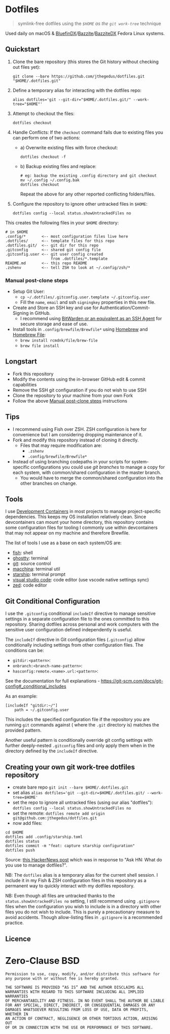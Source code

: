 # Dotfiles
>symlink-free dotfiles using the *`$HOME` as the `git work-tree`* technique

Used daily on macOS & [BluefinDX](https://projectbluefin.io/)/[Bazzite](https://bazzite.gg/)/[BazziteDX](https://dev.bazzite.gg/) Fedora Linux systems.

## Quickstart

1. Clone the bare repository (this stores the Git history without checking out files yet):
	```shell
	git clone --bare https://github.com/jthegedus/dotfiles.git "$HOME/.dotfiles.git"
	```
2. Define a temporary alias for interacting with the dotfiles repo:
	```shell
	alias dotfiles='git --git-dir="$HOME/.dotfiles.git/" --work-tree="$HOME"'
	```
3. Attempt to checkout the files:
	```shell
	dotfiles checkout
	```
4. Handle Conflicts: If the `checkout` command fails due to existing files you can perform one of two actions:
	* a) Overwrite existing files with force checkout:
		```shell
		dotfiles checkout -f
		```
	* b) Backup existing files and replace:
		```shell
		# eg: backup the existing .config directory and git checkout
		mv ~/.config ~/.config.bak
		dotfiles checkout
		```
		Repeat the above for any other reported conflicting folders/files.

5. Configure the repository to ignore other untracked files in `$HOME`:
	```shell
	dotfiles config --local status.showUntrackedFiles no
	```

This creates the following files in your `$HOME` directory:

```shell
# in $HOME
.config/*       <-- most configuration files live here
.dotfiles/      <-- template files for this repo
.dotfiles.git/  <-- git dir for this repo
.gitconfig      <-- shared git config file
.gitconfig.user <-- git user config created
					from .dotfiles/*.template
README.md       <-- this repo README
.zshenv         <-- tell ZSH to look at ~/.config/zsh/*
```

### Manual post-clone steps

* Setup Git User:
	* `cp ~/.dotfiles/.gitconfig.user.template ~/.gitconfig.user`
	* Fill the `name`, `email` and ssh `signingkey` properties in this new file.
* Create and Store an SSH key and use for Authentication/Commit-Signing in GitHub.
	* I recommend using [BitWarden or an equivalent as an SSH Agent](https://bitwarden.com/help/ssh-agent/) for secure storage and ease of use.
* Install tools in `.config/brewfile/Brewfile*` using [Homebrew](https://brew.sh/) and [Homebrew File](https://github.com/rcmdnk/homebrew-file/):
	* `brew install rcmdnk/file/brew-file`
	* `brew file install`

## Longstart

* Fork this repository
* Modify the contents using the in-browser GitHub edit & commit capabilities
* Remove the SSH git configuration if you do not wish to use SSH
* Clone the repository to your machine from your own Fork
* Follow the above [Manual post-clone steps](#manual-post-clone-steps) instructions

## Tips

* I recommend using Fish over ZSH. ZSH configuration is here for convenience but I am considering dropping maintenance of it.
* Fork and modify this repository instead of cloning it directly.
	* Files that may require modification are:
		* `.zshenv`
		* `.config/brewfile/Brewfile*`
* Instead of using branching codepaths in your scripts for system-specific configurations you could use *git branches* to manage a copy for each system, with common/shared configuration in the master branch.
	* You would have to merge the common/shared configuration into the other branches on change.

## Tools

I use [Development Containers](https://containers.dev/) in most projects to manage project-specific dependencies. This keeps my OS installation relatively clean. Since devcontainers can mount your home directory, this repository contains some configuration files for tooling I commonly use within devcontainers that may not appear on my machine and therefore Brewfile.

The list of tools I use as a base on each system/OS are:

* [fish](https://fishshell.com/): shell
* [ghostty](https://ghostty.org/): terminal
* [git](https://git-scm.com/): source control
* [macchina](https://github.com/Macchina-CLI/macchina): terminal util
* [starship](https://starship.rs/): terminal prompt
* [visual studio code](https://code.visualstudio.com/): code editor (use vscode native settings sync)
* [zed](https://zed.dev/): code editor

## Git Conditional Configuration

I use the `.gitconfig` conditional `includeIf` directive to manage sensitive settings in a separate configuration file to the ones committed to this repository. Sharing dotfiles across personal and work computers with the sensitive user configuration defined independently is useful.

The `includeIf` directive in Git configuration files (`.gitconfig`) allow conditionally including settings from other configuration files. The conditions can be:

* `gitdir:<pattern>`: <!-- TODO: descirbe -->
* `onbranch:<branch-name-pattern>`: <!-- TODO: descirbe -->
* `hasconfig:remote.<name>.url:<pattern>`: <!-- TODO: descirbe -->

See the documentation for full explanations - https://git-scm.com/docs/git-config#_conditional_includes

As an example:

```properties
[includeIf "gitdir:~/"]
	path = ~/.gitconfig.user
```

This includes the specified configuration file if the repository you are running `git` commands against ( where the `.git` directory is) matches the provided pattern.

Another useful pattern is conditionally override git config settings with further deeply-nested `.gitconfig` files and only apply them when in the directory defined by the `includeIf` directive.

## Creating your own git work-tree dotfiles repository

<!-- TODO: inline the steps here -->
* create bare repo `git init --bare $HOME/.dotfiles.git`
* set alias `alias dotfiles='git --git-dir=$HOME/.dotfiles.git/ --work-tree=$HOME'`
* set the repo to ignore all untracked files (using our alias "dotfiles"): `dotfiles config --local status.showUntrackedFiles no`
* set the remote: `dotfiles remote add origin git@github.com:jthegedus/dotfiles.git`
* now add files:

```
cd $HOME
dotfiles add .config/starship.toml
dotfiles status
dotfiles commit -m "feat: capture starship configuration"
dotfiles push
```

Source: [this HackerNews post](https://news.ycombinator.com/item?id=11070797) which was in response to "Ask HN: What do you use to manage dotfiles?".

NB: The `dotfiles` alias is a temporary alias for the current shell session. I include it in my Fish & ZSH configuration files in this repository as a permanent way to quickly interact with my dotfiles repository.

NB: Even though all files are untracked thanks to the `status.showUntrackedFiles no` setting, I still recommend using `.gitignore` files when the configuration you wish to include is in a directory with other files you do not wish to include. This is purely a precautionary measure to avoid accidents. Though allow-listing files in `.gitignore` is a recommended practice.

## Licence

Zero-Clause BSD
=============

```
Permission to use, copy, modify, and/or distribute this software for
any purpose with or without fee is hereby granted.

THE SOFTWARE IS PROVIDED “AS IS” AND THE AUTHOR DISCLAIMS ALL
WARRANTIES WITH REGARD TO THIS SOFTWARE INCLUDING ALL IMPLIED WARRANTIES
OF MERCHANTABILITY AND FITNESS. IN NO EVENT SHALL THE AUTHOR BE LIABLE
FOR ANY SPECIAL, DIRECT, INDIRECT, OR CONSEQUENTIAL DAMAGES OR ANY
DAMAGES WHATSOEVER RESULTING FROM LOSS OF USE, DATA OR PROFITS, WHETHER IN
AN ACTION OF CONTRACT, NEGLIGENCE OR OTHER TORTIOUS ACTION, ARISING OUT
OF OR IN CONNECTION WITH THE USE OR PERFORMANCE OF THIS SOFTWARE.
```